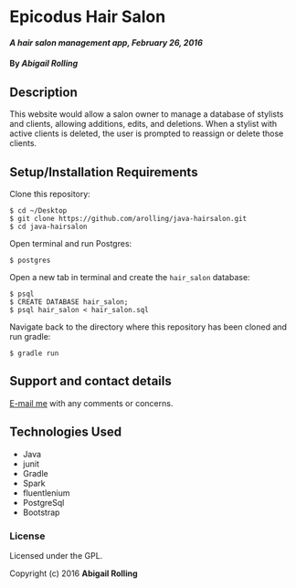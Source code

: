 # Epicodus Hair Salon

#### _A hair salon management app, February 26, 2016_

#### By _**Abigail Rolling**_

## Description

This website would allow a salon owner to manage a database of stylists and clients, allowing additions, edits, and deletions. When a stylist with active clients is deleted, the user is prompted to reassign or delete those clients.

## Setup/Installation Requirements

Clone this repository:
```
$ cd ~/Desktop
$ git clone https://github.com/arolling/java-hairsalon.git
$ cd java-hairsalon
```

Open terminal and run Postgres:
```
$ postgres
```

Open a new tab in terminal and create the `hair_salon` database:
```
$ psql
$ CREATE DATABASE hair_salon;
$ psql hair_salon < hair_salon.sql
```

Navigate back to the directory where this repository has been cloned and run gradle:
```
$ gradle run
```

## Support and contact details

[E-mail me](mailto:arolling@gmail.com) with any comments or concerns.

## Technologies Used

* Java
* junit
* Gradle
* Spark
* fluentlenium
* PostgreSql
* Bootstrap

### License

Licensed under the GPL.

Copyright (c) 2016 **Abigail Rolling**
